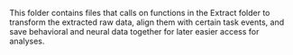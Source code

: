 
This folder contains files that calls on functions in the Extract folder 
to transform the extracted raw data, align them with certain task events, 
and save behavioral and neural data together for later easier access for 
analyses.
